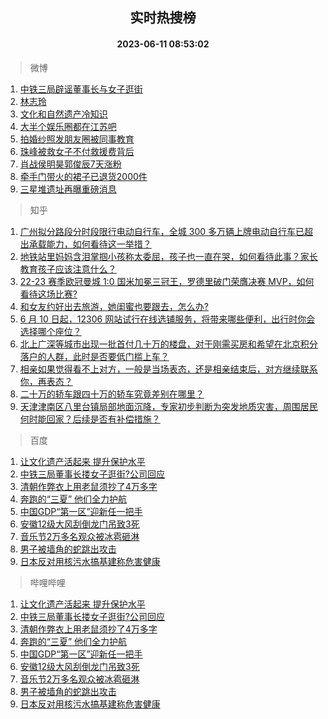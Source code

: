 <div align="center"><h2>实时热搜榜</h2><h4>2023-06-11 08:53:02</h4></div>

> 微博  

1. [中铁三局辟谣董事长与女子逛街](https://s.weibo.com/weibo?q=%23%E4%B8%AD%E9%93%81%E4%B8%89%E5%B1%80%E8%BE%9F%E8%B0%A3%E8%91%A3%E4%BA%8B%E9%95%BF%E4%B8%8E%E5%A5%B3%E5%AD%90%E9%80%9B%E8%A1%97%23&t=31&band_rank=1&Refer=top)<br />
2. [林志玲](https://s.weibo.com/weibo?q=%E6%9E%97%E5%BF%97%E7%8E%B2&t=31&band_rank=2&Refer=top)<br />
3. [文化和自然遗产冷知识](https://s.weibo.com/weibo?q=%23%E6%96%87%E5%8C%96%E5%92%8C%E8%87%AA%E7%84%B6%E9%81%97%E4%BA%A7%E5%86%B7%E7%9F%A5%E8%AF%86%23&t=31&band_rank=3&Refer=top)<br />
4. [大半个娱乐圈都在江苏吧](https://s.weibo.com/weibo?q=%23%E5%A4%A7%E5%8D%8A%E4%B8%AA%E5%A8%B1%E4%B9%90%E5%9C%88%E9%83%BD%E5%9C%A8%E6%B1%9F%E8%8B%8F%E5%90%A7%23&t=31&band_rank=4&Refer=top)<br />
5. [拍婚纱照发朋友圈被同事教育](https://s.weibo.com/weibo?q=%23%E6%8B%8D%E5%A9%9A%E7%BA%B1%E7%85%A7%E5%8F%91%E6%9C%8B%E5%8F%8B%E5%9C%88%E8%A2%AB%E5%90%8C%E4%BA%8B%E6%95%99%E8%82%B2%23&t=31&band_rank=5&Refer=top)<br />
6. [珠峰被救女子不付救援费背后](https://s.weibo.com/weibo?q=%23%E7%8F%A0%E5%B3%B0%E8%A2%AB%E6%95%91%E5%A5%B3%E5%AD%90%E4%B8%8D%E4%BB%98%E6%95%91%E6%8F%B4%E8%B4%B9%E8%83%8C%E5%90%8E%23&t=31&band_rank=6&Refer=top)<br />
7. [肖战侯明昊郭俊辰7天涨粉](https://s.weibo.com/weibo?q=%23%E8%82%96%E6%88%98%E4%BE%AF%E6%98%8E%E6%98%8A%E9%83%AD%E4%BF%8A%E8%BE%B07%E5%A4%A9%E6%B6%A8%E7%B2%89%23&t=31&band_rank=7&Refer=top)<br />
8. [牵手门带火的裙子已退货2000件](https://s.weibo.com/weibo?q=%23%E7%89%B5%E6%89%8B%E9%97%A8%E5%B8%A6%E7%81%AB%E7%9A%84%E8%A3%99%E5%AD%90%E5%B7%B2%E9%80%80%E8%B4%A72000%E4%BB%B6%23&t=31&band_rank=8&Refer=top)<br />
9. [三星堆遗址再曝重磅消息](https://s.weibo.com/weibo?q=%23%E4%B8%89%E6%98%9F%E5%A0%86%E9%81%97%E5%9D%80%E5%86%8D%E6%9B%9D%E9%87%8D%E7%A3%85%E6%B6%88%E6%81%AF%23&t=31&band_rank=9&Refer=top)<br />

> 知乎  

1. [广州拟分路段分时段限行电动自行车，全城 300 多万辆上牌电动自行车已超出承载能力，如何看待这一举措？](https://www.zhihu.com/question/605885428)<br />
2. [地铁站里妈妈含泪掌掴小孩称太委屈，孩子也一直在哭，如何看待此事？家长教育孩子应该注意什么？](https://www.zhihu.com/question/605107870)<br />
3. [22-23 赛季欧冠曼城 1:0 国米加冕三冠王，罗德里破门荣膺决赛 MVP，如何看待这场比赛?](https://www.zhihu.com/question/605952777)<br />
4. [和女友约好出去旅游，她闺蜜也要跟去，怎么办?](https://www.zhihu.com/question/602584344)<br />
5. [6 月 10 日起，12306 网站试行在线选铺服务，将带来哪些便利，出行时你会选择哪个座位？](https://www.zhihu.com/question/605812479)<br />
6. [北上广深等城市出现一批首付几十万的楼盘，对于刚需买房和希望在北京积分落户的人群，此时是否要低门槛上车？](https://www.zhihu.com/question/605671771)<br />
7. [相亲如果觉得看不上对方，一般是当场表态，还是相亲结束后，对方继续联系你，再表态？](https://www.zhihu.com/question/594918138)<br />
8. [二十万的轿车跟四十万的轿车究竟差别在哪里？](https://www.zhihu.com/question/343791192)<br />
9. [天津津南区八里台镇局部地面沉降，专家初步判断为突发地质灾害，周围居民何时能回家？后续是否有补偿措施？](https://www.zhihu.com/question/605551160)<br />

> 百度  

1. [让文化遗产活起来 提升保护水平](https://www.baidu.com/s?wd=%E8%AE%A9%E6%96%87%E5%8C%96%E9%81%97%E4%BA%A7%E6%B4%BB%E8%B5%B7%E6%9D%A5+%E6%8F%90%E5%8D%87%E4%BF%9D%E6%8A%A4%E6%B0%B4%E5%B9%B3&sa=fyb_news&rsv_dl=fyb_news)<br />
2. [中铁三局董事长搂女子逛街?公司回应](https://www.baidu.com/s?wd=%E4%B8%AD%E9%93%81%E4%B8%89%E5%B1%80%E8%91%A3%E4%BA%8B%E9%95%BF%E6%90%82%E5%A5%B3%E5%AD%90%E9%80%9B%E8%A1%97%3F%E5%85%AC%E5%8F%B8%E5%9B%9E%E5%BA%94&sa=fyb_news&rsv_dl=fyb_news)<br />
3. [清朝作弊衣上用老鼠须抄了4万多字](https://www.baidu.com/s?wd=%E6%B8%85%E6%9C%9D%E4%BD%9C%E5%BC%8A%E8%A1%A3%E4%B8%8A%E7%94%A8%E8%80%81%E9%BC%A0%E9%A1%BB%E6%8A%84%E4%BA%864%E4%B8%87%E5%A4%9A%E5%AD%97&sa=fyb_news&rsv_dl=fyb_news)<br />
4. [奔跑的“三夏” 他们全力护航](https://www.baidu.com/s?wd=%E5%A5%94%E8%B7%91%E7%9A%84%E2%80%9C%E4%B8%89%E5%A4%8F%E2%80%9D+%E4%BB%96%E4%BB%AC%E5%85%A8%E5%8A%9B%E6%8A%A4%E8%88%AA&sa=fyb_news&rsv_dl=fyb_news)<br />
5. [中国GDP“第一区”迎新任一把手](https://www.baidu.com/s?wd=%E4%B8%AD%E5%9B%BDGDP%E2%80%9C%E7%AC%AC%E4%B8%80%E5%8C%BA%E2%80%9D%E8%BF%8E%E6%96%B0%E4%BB%BB%E4%B8%80%E6%8A%8A%E6%89%8B&sa=fyb_news&rsv_dl=fyb_news)<br />
6. [安徽12级大风刮倒龙门吊致3死](https://www.baidu.com/s?wd=%E5%AE%89%E5%BE%BD12%E7%BA%A7%E5%A4%A7%E9%A3%8E%E5%88%AE%E5%80%92%E9%BE%99%E9%97%A8%E5%90%8A%E8%87%B43%E6%AD%BB&sa=fyb_news&rsv_dl=fyb_news)<br />
7. [音乐节2万多名观众被冰雹砸淋](https://www.baidu.com/s?wd=%E9%9F%B3%E4%B9%90%E8%8A%822%E4%B8%87%E5%A4%9A%E5%90%8D%E8%A7%82%E4%BC%97%E8%A2%AB%E5%86%B0%E9%9B%B9%E7%A0%B8%E6%B7%8B&sa=fyb_news&rsv_dl=fyb_news)<br />
8. [男子被墙角的蛇跳出攻击](https://www.baidu.com/s?wd=%E7%94%B7%E5%AD%90%E8%A2%AB%E5%A2%99%E8%A7%92%E7%9A%84%E8%9B%87%E8%B7%B3%E5%87%BA%E6%94%BB%E5%87%BB&sa=fyb_news&rsv_dl=fyb_news)<br />
9. [日本反对用核污水搞基建称危害健康](https://www.baidu.com/s?wd=%E6%97%A5%E6%9C%AC%E5%8F%8D%E5%AF%B9%E7%94%A8%E6%A0%B8%E6%B1%A1%E6%B0%B4%E6%90%9E%E5%9F%BA%E5%BB%BA%E7%A7%B0%E5%8D%B1%E5%AE%B3%E5%81%A5%E5%BA%B7&sa=fyb_news&rsv_dl=fyb_news)<br />

> 哔哩哔哩  

1. [让文化遗产活起来 提升保护水平](https://www.baidu.com/s?wd=%E8%AE%A9%E6%96%87%E5%8C%96%E9%81%97%E4%BA%A7%E6%B4%BB%E8%B5%B7%E6%9D%A5+%E6%8F%90%E5%8D%87%E4%BF%9D%E6%8A%A4%E6%B0%B4%E5%B9%B3&sa=fyb_news&rsv_dl=fyb_news)<br />
2. [中铁三局董事长搂女子逛街?公司回应](https://www.baidu.com/s?wd=%E4%B8%AD%E9%93%81%E4%B8%89%E5%B1%80%E8%91%A3%E4%BA%8B%E9%95%BF%E6%90%82%E5%A5%B3%E5%AD%90%E9%80%9B%E8%A1%97%3F%E5%85%AC%E5%8F%B8%E5%9B%9E%E5%BA%94&sa=fyb_news&rsv_dl=fyb_news)<br />
3. [清朝作弊衣上用老鼠须抄了4万多字](https://www.baidu.com/s?wd=%E6%B8%85%E6%9C%9D%E4%BD%9C%E5%BC%8A%E8%A1%A3%E4%B8%8A%E7%94%A8%E8%80%81%E9%BC%A0%E9%A1%BB%E6%8A%84%E4%BA%864%E4%B8%87%E5%A4%9A%E5%AD%97&sa=fyb_news&rsv_dl=fyb_news)<br />
4. [奔跑的“三夏” 他们全力护航](https://www.baidu.com/s?wd=%E5%A5%94%E8%B7%91%E7%9A%84%E2%80%9C%E4%B8%89%E5%A4%8F%E2%80%9D+%E4%BB%96%E4%BB%AC%E5%85%A8%E5%8A%9B%E6%8A%A4%E8%88%AA&sa=fyb_news&rsv_dl=fyb_news)<br />
5. [中国GDP“第一区”迎新任一把手](https://www.baidu.com/s?wd=%E4%B8%AD%E5%9B%BDGDP%E2%80%9C%E7%AC%AC%E4%B8%80%E5%8C%BA%E2%80%9D%E8%BF%8E%E6%96%B0%E4%BB%BB%E4%B8%80%E6%8A%8A%E6%89%8B&sa=fyb_news&rsv_dl=fyb_news)<br />
6. [安徽12级大风刮倒龙门吊致3死](https://www.baidu.com/s?wd=%E5%AE%89%E5%BE%BD12%E7%BA%A7%E5%A4%A7%E9%A3%8E%E5%88%AE%E5%80%92%E9%BE%99%E9%97%A8%E5%90%8A%E8%87%B43%E6%AD%BB&sa=fyb_news&rsv_dl=fyb_news)<br />
7. [音乐节2万多名观众被冰雹砸淋](https://www.baidu.com/s?wd=%E9%9F%B3%E4%B9%90%E8%8A%822%E4%B8%87%E5%A4%9A%E5%90%8D%E8%A7%82%E4%BC%97%E8%A2%AB%E5%86%B0%E9%9B%B9%E7%A0%B8%E6%B7%8B&sa=fyb_news&rsv_dl=fyb_news)<br />
8. [男子被墙角的蛇跳出攻击](https://www.baidu.com/s?wd=%E7%94%B7%E5%AD%90%E8%A2%AB%E5%A2%99%E8%A7%92%E7%9A%84%E8%9B%87%E8%B7%B3%E5%87%BA%E6%94%BB%E5%87%BB&sa=fyb_news&rsv_dl=fyb_news)<br />
9. [日本反对用核污水搞基建称危害健康](https://www.baidu.com/s?wd=%E6%97%A5%E6%9C%AC%E5%8F%8D%E5%AF%B9%E7%94%A8%E6%A0%B8%E6%B1%A1%E6%B0%B4%E6%90%9E%E5%9F%BA%E5%BB%BA%E7%A7%B0%E5%8D%B1%E5%AE%B3%E5%81%A5%E5%BA%B7&sa=fyb_news&rsv_dl=fyb_news)<br />
